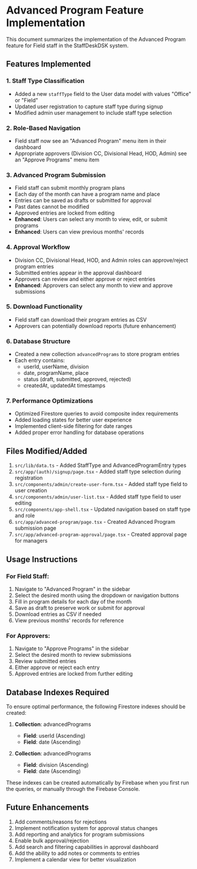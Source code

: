 # Advanced Program Feature Implementation

This document summarizes the implementation of the Advanced Program feature for Field staff in the StaffDeskDSK system.

## Features Implemented

### 1. Staff Type Classification
- Added a new `staffType` field to the User data model with values "Office" or "Field"
- Updated user registration to capture staff type during signup
- Modified admin user management to include staff type selection

### 2. Role-Based Navigation
- Field staff now see an "Advanced Program" menu item in their dashboard
- Appropriate approvers (Division CC, Divisional Head, HOD, Admin) see an "Approve Programs" menu item

### 3. Advanced Program Submission
- Field staff can submit monthly program plans
- Each day of the month can have a program name and place
- Entries can be saved as drafts or submitted for approval
- Past dates cannot be modified
- Approved entries are locked from editing
- **Enhanced**: Users can select any month to view, edit, or submit programs
- **Enhanced**: Users can view previous months' records

### 4. Approval Workflow
- Division CC, Divisional Head, HOD, and Admin roles can approve/reject program entries
- Submitted entries appear in the approval dashboard
- Approvers can review and either approve or reject entries
- **Enhanced**: Approvers can select any month to view and approve submissions

### 5. Download Functionality
- Field staff can download their program entries as CSV
- Approvers can potentially download reports (future enhancement)

### 6. Database Structure
- Created a new collection `advancedPrograms` to store program entries
- Each entry contains:
  - userId, userName, division
  - date, programName, place
  - status (draft, submitted, approved, rejected)
  - createdAt, updatedAt timestamps

### 7. Performance Optimizations
- Optimized Firestore queries to avoid composite index requirements
- Added loading states for better user experience
- Implemented client-side filtering for date ranges
- Added proper error handling for database operations

## Files Modified/Added

1. `src/lib/data.ts` - Added StaffType and AdvancedProgramEntry types
2. `src/app/(auth)/signup/page.tsx` - Added staff type selection during registration
3. `src/components/admin/create-user-form.tsx` - Added staff type field to user creation
4. `src/components/admin/user-list.tsx` - Added staff type field to user editing
5. `src/components/app-shell.tsx` - Updated navigation based on staff type and role
6. `src/app/advanced-program/page.tsx` - Created Advanced Program submission page
7. `src/app/advanced-program-approval/page.tsx` - Created approval page for managers

## Usage Instructions

### For Field Staff:
1. Navigate to "Advanced Program" in the sidebar
2. Select the desired month using the dropdown or navigation buttons
3. Fill in program details for each day of the month
4. Save as draft to preserve work or submit for approval
5. Download entries as CSV if needed
6. View previous months' records for reference

### For Approvers:
1. Navigate to "Approve Programs" in the sidebar
2. Select the desired month to review submissions
3. Review submitted entries
4. Either approve or reject each entry
5. Approved entries are locked from further editing

## Database Indexes Required

To ensure optimal performance, the following Firestore indexes should be created:

1. **Collection**: advancedPrograms
   - **Field**: userId (Ascending)
   - **Field**: date (Ascending)

2. **Collection**: advancedPrograms
   - **Field**: division (Ascending)
   - **Field**: date (Ascending)

These indexes can be created automatically by Firebase when you first run the queries, or manually through the Firebase Console.

## Future Enhancements

1. Add comments/reasons for rejections
2. Implement notification system for approval status changes
3. Add reporting and analytics for program submissions
4. Enable bulk approval/rejection
5. Add search and filtering capabilities in approval dashboard
6. Add the ability to add notes or comments to entries
7. Implement a calendar view for better visualization